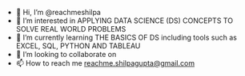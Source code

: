 - 👋 Hi, I’m @reachmeshilpa
- 👀 I’m interested in APPLYING DATA SCIENCE (DS) CONCEPTS TO SOLVE REAL WORLD PROBLEMS
- 🌱 I’m currently learning THE BASICS OF DS including tools such as EXCEL, SQL, PYTHON AND TABLEAU
- 💞️ I’m looking to collaborate on 
- 📫 How to reach me reachme.shilpagupta@gmail.com

<!---
reachmeshilpa/reachmeshilpa is a ✨ special ✨ repository because its `README.md` (this file) appears on your GitHub profile.
You can click the Preview link to take a look at your changes.
--->
